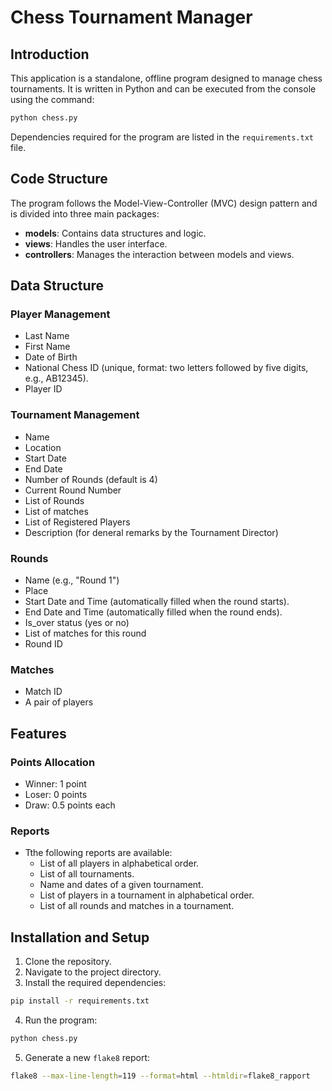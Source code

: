 # Chess Tournament Manager

## Introduction

This application is a standalone, offline program designed to manage chess tournaments. It is written in Python and can be executed from the console using the command:

```bash
python chess.py
```
Dependencies required for the program are listed in the `requirements.txt` file.

## Code Structure
The program follows the Model-View-Controller (MVC) design pattern and is divided into three main packages:
- **models**: Contains data structures and logic.
- **views**: Handles the user interface.
- **controllers**: Manages the interaction between models and views.

## Data Structure
### Player Management
- Last Name
- First Name
- Date of Birth
- National Chess ID (unique, format: two letters followed by five digits, e.g., AB12345).
- Player ID

### Tournament Management
- Name
- Location
- Start Date
- End Date
- Number of Rounds (default is 4)
- Current Round Number
- List of Rounds
- List of matches
- List of Registered Players
- Description (for deneral remarks by the Tournament Director)

### Rounds
- Name (e.g., "Round 1")
- Place
- Start Date and Time (automatically filled when the round starts).
- End Date and Time (automatically filled when the round ends).
- Is_over status (yes or no)
- List of matches for this round
- Round ID

### Matches
- Match ID
- A pair of players

## Features
### Points Allocation
- Winner: 1 point
- Loser: 0 points
- Draw: 0.5 points each

### Reports
- Tthe following reports are available:
  - List of all players in alphabetical order.
  - List of all tournaments.
  - Name and dates of a given tournament.
  - List of players in a tournament in alphabetical order.
  - List of all rounds and matches in a tournament.

## Installation and Setup
1. Clone the repository.
2. Navigate to the project directory.
3. Install the required dependencies:

```bash
pip install -r requirements.txt
```

4. Run the program:

```bash
python chess.py
```

5. Generate a new `flake8` report:

```bash
flake8 --max-line-length=119 --format=html --htmldir=flake8_rapport
```